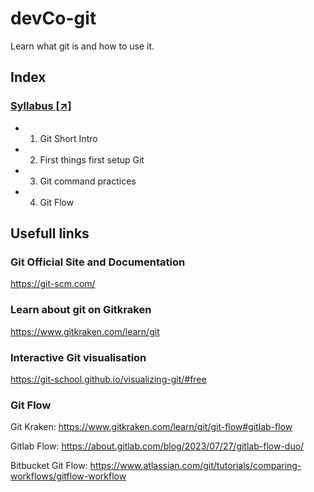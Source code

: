 # devCo-git

Learn what git is and how to use it.

## Index

### [Syllabus [↗]](Syllabus.md)

- 1. Git Short Intro
- 2. First things first setup Git
- 3. Git command practices
- 4. Git Flow

## Usefull links

### Git Official Site and Documentation

https://git-scm.com/

### Learn about git on Gitkraken

https://www.gitkraken.com/learn/git

### Interactive Git visualisation

https://git-school.github.io/visualizing-git/#free

### Git Flow

Git Kraken: https://www.gitkraken.com/learn/git/git-flow#gitlab-flow

Gitlab Flow: https://about.gitlab.com/blog/2023/07/27/gitlab-flow-duo/

Bitbucket Git Flow: https://www.atlassian.com/git/tutorials/comparing-workflows/gitflow-workflow
